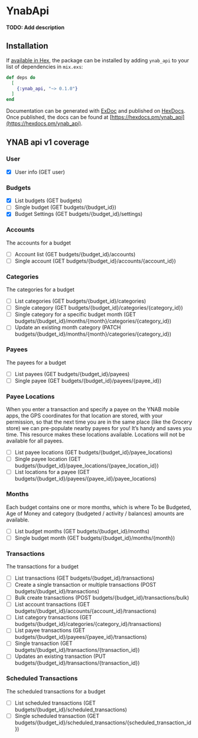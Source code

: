 # YnabApi

**TODO: Add description**

## Installation

If [available in Hex](https://hex.pm/docs/publish), the package can be installed
by adding `ynab_api` to your list of dependencies in `mix.exs`:

```elixir
def deps do
  [
    {:ynab_api, "~> 0.1.0"}
  ]
end
```

Documentation can be generated with [ExDoc](https://github.com/elixir-lang/ex_doc)
and published on [HexDocs](https://hexdocs.pm). Once published, the docs can
be found at [https://hexdocs.pm/ynab_api](https://hexdocs.pm/ynab_api).

## YNAB api v1 coverage

### User
- [x] User info (GET user)

### Budgets
- [x] List budgets (GET budgets)
- [ ] Single budget (GET budgets/{budget_id})
- [x] Budget Settings (GET budgets/{budget_id}/settings)

### Accounts

The accounts for a budget

- [ ] Account list (GET budgets/{budget_id}/accounts)
- [ ] Single account (GET budgets/{budget_id}/accounts/{account_id})

### Categories

The categories for a budget

- [ ] List categories (GET budgets/{budget_id}/categories)
- [ ] Single category (GET budgets/{budget_id}/categories/{category_id})
- [ ] Single category for a specific budget month (GET budgets/{budget_id}/months/{month}/categories/{category_id})
- [ ] Update an existing month category (PATCH budgets/{budget_id}/months/{month}/categories/{category_id})

### Payees

The payees for a budget

- [ ] List payees (GET budgets/{budget_id}/payees)
- [ ] Single payee (GET budgets/{budget_id}/payees/{payee_id})

### Payee Locations

When you enter a transaction and specify a payee on the YNAB mobile apps, the GPS coordinates for that location are stored, with your permission, so that the next time you are in the same place (like the Grocery store) we can pre-populate nearby payees for you! It’s handy and saves you time. This resource makes these locations available. Locations will not be available for all payees.

- [ ] List payee locations (GET budgets/{budget_id}/payee_locations)
- [ ] Single payee location (GET budgets/{budget_id}/payee_locations/{payee_location_id})
- [ ] List locations for a payee (GET budgets/{budget_id}/payees/{payee_id}/payee_locations)

### Months

Each budget contains one or more months, which is where To be Budgeted, Age of Money and category (budgeted / activity / balances) amounts are available.

- [ ] List budget months (GET budgets/{budget_id}/months)
- [ ] Single budget month (GET budgets/{budget_id}/months/{month})

### Transactions

The transactions for a budget

- [ ] List transactions (GET budgets/{budget_id}/transactions)
- [ ] Create a single transaction or multiple transactions (POST budgets/{budget_id}/transactions)
- [ ] Bulk create transactions (POST budgets/{budget_id}/transactions/bulk)
- [ ] List account transactions (GET budgets/{budget_id}/accounts/{account_id}/transactions)
- [ ] List category transactions (GET budgets/{budget_id}/categories/{category_id}/transactions)
- [ ] List payee transactions (GET budgets/{budget_id}/payees/{payee_id}/transactions)
- [ ] Single transaction (GET budgets/{budget_id}/transactions/{transaction_id})
- [ ] Updates an existing transaction (PUT budgets/{budget_id}/transactions/{transaction_id})

### Scheduled Transactions

The scheduled transactions for a budget

- [ ] List scheduled transactions (GET budgets/{budget_id}/scheduled_transactions)
- [ ] Single scheduled transaction (GET budgets/{budget_id}/scheduled_transactions/{scheduled_transaction_id})

